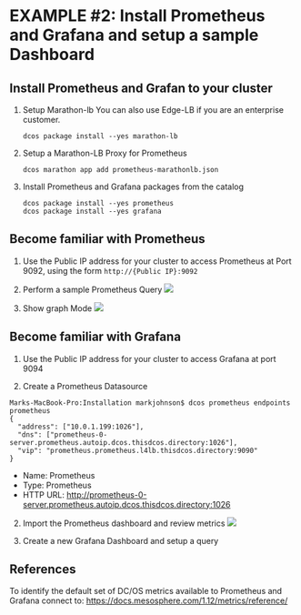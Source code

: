 # EXAMPLE #2: Install Prometheus and Grafana and setup a sample Dashboard

## Install Prometheus and Grafan to your cluster
1. Setup Marathon-lb
You can also use Edge-LB if you are an enterprise customer.
    ```$xslt
    dcos package install --yes marathon-lb
    ```
2. Setup a Marathon-LB Proxy for Prometheus
    ```$xslt
    dcos marathon app add prometheus-marathonlb.json
    ``` 
3. Install Prometheus and Grafana packages from the catalog
    ```$xslt
    dcos package install --yes prometheus
    dcos package install --yes grafana
    ```

## Become familiar with Prometheus
1. Use the Public IP address for your cluster to access Prometheus at Port 9092, using the form ```http://{Public IP}:9092```

2. Perform a sample Prometheus Query
    ![](https://github.com/markfjohnson/dcos112-metrics/blob/master/Installation/images/Prometheus%20Query.png?raw=true)

3. Show graph Mode
    ![](https://github.com/markfjohnson/dcos112-metrics/blob/master/Installation/images/Prometheus_graph_view.png?raw=true)

## Become familiar with Grafana
1. Use the Public IP address for your cluster to access Grafana at port 9094

2. Create a Prometheus Datasource
```aidl
Marks-MacBook-Pro:Installation markjohnson$ dcos prometheus endpoints prometheus
{
  "address": ["10.0.1.199:1026"],
  "dns": ["prometheus-0-server.prometheus.autoip.dcos.thisdcos.directory:1026"],
  "vip": "prometheus.prometheus.l4lb.thisdcos.directory:9090"
}
```
* Name: Prometheus
* Type: Prometheus
* HTTP URL: http://prometheus-0-server.prometheus.autoip.dcos.thisdcos.directory:1026

2. Import the Prometheus dashboard and review metrics
![](https://github.com/markfjohnson/dcos112-metrics/blob/master/Installation/images/Prometheus%20Metrics.png?raw=true)

3. Create a new Grafana Dashboard and setup a query


## References
To identify the default set of DC/OS metrics available to Prometheus and Grafana connect to: https://docs.mesosphere.com/1.12/metrics/reference/

